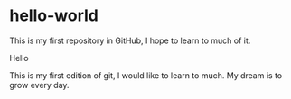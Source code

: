 # hello-world
This is my first repository in GitHub, I hope to learn to much of it.

Hello 

This is my first edition of git, I would like to learn to much.
My dream is to grow every day.
